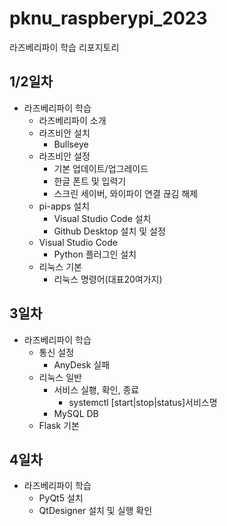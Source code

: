 # pknu_raspberypi_2023
라즈베리파이 학습 리포지토리

## 1/2일차 
- 라즈베리파이 학습
	- 라즈베리파이 소개
	- 라즈비안 설치
        - Bullseye
    - 라즈비안 설정
        - 기본 업데이트/업그레이드
        - 한글 폰트 및 입력기
        - 스크린 세이버, 와이파이 연결 끊김 해제
    - pi-apps 설치
        - Visual Studio Code 설치
        - Github Desktop 설치 및 설정
    - Visual Studio Code
        - Python 플러그인 설치
    - 리눅스 기본 
        - 리눅스 명령어(대표20여가지)


## 3일차
- 라즈베리파이 학습
    -  통신 설정
        - AnyDesk 실패
    - 리눅스 일반
        - 서비스 실횅, 확인, 종료
            - systemctl [start|stop|status]서비스명
        - MySQL DB
    - Flask 기본


## 4일차 
- 라즈베리파이 학습
    -  PyQt5 설치
    - QtDesigner 설치 및 실행 확인